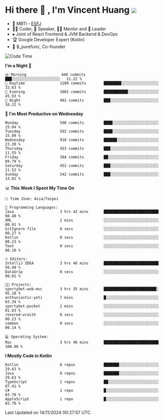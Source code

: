 # Hi there 👋 , I'm Vincent Huang ![](https://komarev.com/ghpvc/?username=Jian-Min-Huang)
- 👀 MBTI - [ESFJ](https://www.16personalities.com/esfj-personality)
- 👨‍💻 Coder, 🎤 Speaker, 👨‍🏫 Mentor and 🚀 Leader
- ♠️ Joint of React Frontend & JVM Backend & DevOps
- 🏆 Google Developer Expert (Kotlin)
- 💼 $_purefunc, Co-founder

<!--START_SECTION:waka-->
![Code Time](http://img.shields.io/badge/Code%20Time-4%2C716%20hrs%2029%20mins-blue)

**I'm a Night 🦉** 

```text
🌞 Morning                440 commits         ███░░░░░░░░░░░░░░░░░░░░░░   11.22 % 
🌆 Daytime                1280 commits        ████████░░░░░░░░░░░░░░░░░   32.63 % 
🌃 Evening                1802 commits        ███████████░░░░░░░░░░░░░░   45.93 % 
🌙 Night                  401 commits         ███░░░░░░░░░░░░░░░░░░░░░░   10.22 % 
```
📅 **I'm Most Productive on Wednesday** 

```text
Monday                   590 commits         ████░░░░░░░░░░░░░░░░░░░░░   15.04 % 
Tuesday                  592 commits         ████░░░░░░░░░░░░░░░░░░░░░   15.09 % 
Wednesday                910 commits         ██████░░░░░░░░░░░░░░░░░░░   23.20 % 
Thursday                 453 commits         ███░░░░░░░░░░░░░░░░░░░░░░   11.55 % 
Friday                   384 commits         ██░░░░░░░░░░░░░░░░░░░░░░░   09.79 % 
Saturday                 452 commits         ███░░░░░░░░░░░░░░░░░░░░░░   11.52 % 
Sunday                   542 commits         ███░░░░░░░░░░░░░░░░░░░░░░   13.82 % 
```


📊 **This Week I Spent My Time On** 

```text
🕑︎ Time Zone: Asia/Taipei

💬 Programming Languages: 
Java                     3 hrs 42 mins       █████████████████████████   98.40 % 
XML                      2 mins              ░░░░░░░░░░░░░░░░░░░░░░░░░   00.91 % 
GitIgnore file           0 secs              ░░░░░░░░░░░░░░░░░░░░░░░░░   00.27 % 
Kotlin                   0 secs              ░░░░░░░░░░░░░░░░░░░░░░░░░   00.23 % 
Text                     0 secs              ░░░░░░░░░░░░░░░░░░░░░░░░░   00.10 % 

🔥 Editors: 
IntelliJ IDEA            3 hrs 46 mins       █████████████████████████   99.99 % 
DataGrip                 0 secs              ░░░░░░░░░░░░░░░░░░░░░░░░░   00.01 % 

🐱‍💻 Projects: 
sportybet-web-mvc        3 hrs 35 mins       ████████████████████████░   95.18 % 
enthusiastic-yeti        7 mins              █░░░░░░░░░░░░░░░░░░░░░░░░   03.34 % 
sportybet-pocket         2 mins              ░░░░░░░░░░░░░░░░░░░░░░░░░   01.03 % 
revered-wraith           0 secs              ░░░░░░░░░░░░░░░░░░░░░░░░░   00.23 % 
common                   0 secs              ░░░░░░░░░░░░░░░░░░░░░░░░░   00.14 % 

💻 Operating System: 
Mac                      3 hrs 46 mins       █████████████████████████   100.00 % 
```

**I Mostly Code in Kotlin** 

```text
Kotlin                   8 repos             ███████░░░░░░░░░░░░░░░░░░   29.63 % 
Java                     8 repos             ███████░░░░░░░░░░░░░░░░░░   29.63 % 
TypeScript               2 repos             ██░░░░░░░░░░░░░░░░░░░░░░░   07.41 % 
C#                       1 repo              █░░░░░░░░░░░░░░░░░░░░░░░░   03.70 % 
AppleScript              1 repo              █░░░░░░░░░░░░░░░░░░░░░░░░   03.70 % 
```




 Last Updated on 14/11/2024 00:27:57 UTC
<!--END_SECTION:waka-->
